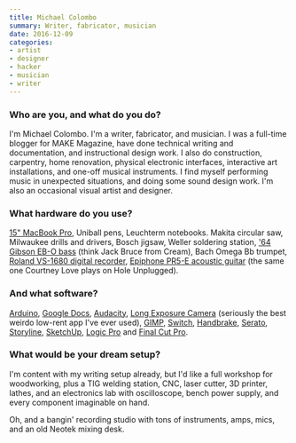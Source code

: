 ```yaml
---
title: Michael Colombo
summary: Writer, fabricator, musician
date: 2016-12-09
categories:
- artist
- designer
- hacker
- musician
- writer
---
```


### Who are you, and what do you do?

I'm Michael Colombo. I'm a writer, fabricator, and musician. I was a full-time blogger for MAKE Magazine, have done technical writing and documentation, and instructional design work. I also do construction, carpentry, home renovation, physical electronic interfaces, interactive art installations, and one-off musical instruments. I find myself performing music in unexpected situations, and doing some sound design work. I'm also an occasional visual artist and designer.

### What hardware do you use?

[15" MacBook Pro][macbook-pro], Uniball pens, Leuchterm notebooks. Makita circular saw, Milwaukee drills and drivers, Bosch jigsaw, Weller soldering station, ['64 Gibson EB-O bass][eb-0] (think Jack Bruce from Cream), Bach Omega Bb trumpet, [Roland VS-1680 digital recorder][vs-1680], [Epiphone PR5-E acoustic guitar][pr5-e] (the same one Courtney Love plays on Hole Unplugged).

### And what software?

[Arduino][arduino-ide], [Google Docs][google-docs], [Audacity][], [Long Exposure Camera][long-exposure-camera-android] (seriously the best weirdo low-rent app I've ever used), [GIMP][], [Switch][], [Handbrake][], [Serato][serato-dj], [Storyline][storyline-360], [SketchUp][], [Logic Pro][logic-pro] and [Final Cut Pro][final-cut-pro].

### What would be your dream setup?

I'm content with my writing setup already, but I'd like a full workshop for woodworking, plus a TIG welding station, CNC, laser cutter, 3D printer, lathes, and an electronics lab with oscilloscope, bench power supply, and every component imaginable on hand.

Oh, and a bangin' recording studio with tons of instruments, amps, mics, and an old Neotek mixing desk.

[arduino-ide]: http://web.archive.org/web/20230816193740/https://www.arduino.cc/en/software/ "A development environment for Arduino hardware."
[audacity]: https://sourceforge.net/projects/audacity/ "An open-source, cross-platform audio editor."
[eb-0]: https://en.wikipedia.org/wiki/Gibson_EB-0 "A bass guitar."
[final-cut-pro]: https://en.wikipedia.org/wiki/Final_Cut_Pro "A nonlinear video editor."
[gimp]: https://www.gimp.org/ "An open-source image editor."
[google-docs]: https://en.wikipedia.org/wiki/Google_Docs "A web-based office suite."
[handbrake]: https://handbrake.fr/ "Cross-platform, open source video encoding software."
[logic-pro]: https://www.apple.com/logic-pro/ "A professional audio application for the Mac."
[long-exposure-camera-android]: http://web.archive.org/web/20210307161214/https://play.google.com/store/apps/details?id=com.longexposure2 "An app for taking long exposure photos."
[macbook-pro]: https://www.apple.com/macbook-pro/ "A laptop."
[pr5-e]: http://web.archive.org/web/20191229105409/http://www.epiphone.com:80/Products/Acoustic-Electric/PR-5E.aspx "An acoustic guitar."
[serato-dj]: https://serato.com/dj "DJing software."
[sketchup]: http://web.archive.org/web/20230930075242/https://www.sketchup.com/ "3D modeling software."
[storyline-360]: https://articulate.com/360/storyline "Course publishing software."
[switch]: https://www.nch.com.au/switch/mp3.html "MP3 conversion software."
[vs-1680]: https://www.roland.com/us/products/vs-1680/ "A 16-track audio workstation."
